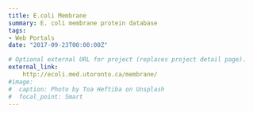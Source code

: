 ```yaml
---
title: E.coli Membrane
summary: E. coli membrane protein database
tags:
- Web Portals
date: "2017-09-23T00:00:00Z"

# Optional external URL for project (replaces project detail page).
external_link: 
    http://ecoli.med.utoronto.ca/membrane/
#image:
#  caption: Photo by Toa Heftiba on Unsplash
#  focal_point: Smart
---
```

